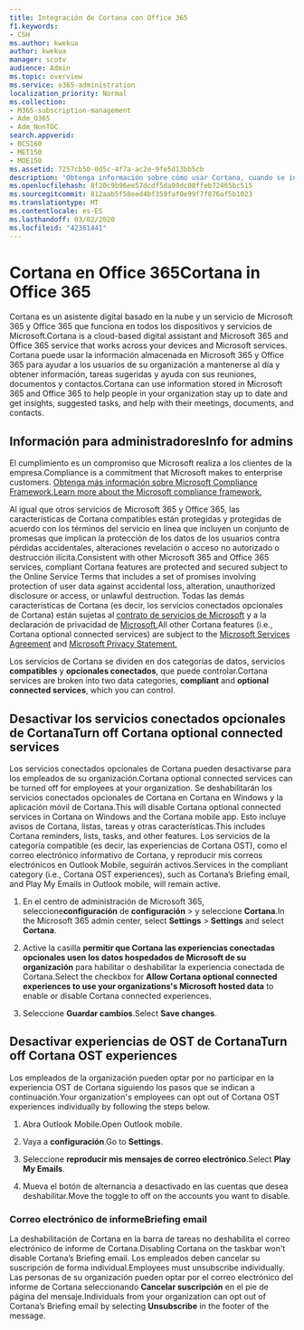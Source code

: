 ```yaml
---
title: Integración de Cortana con Office 365
f1.keywords:
- CSH
ms.author: kwekua
author: kwekua
manager: scotv
audience: Admin
ms.topic: overview
ms.service: o365-administration
localization_priority: Normal
ms.collection:
- M365-subscription-management
- Adm_O365
- Adm_NonTOC
search.appverid:
- BCS160
- MET150
- MOE150
ms.assetid: 7257cb50-0d5c-4f7a-ac2e-9fe5d13bb5cb
description: 'Obtenga información sobre cómo usar Cortana, cuando se integra con Office 365. Puede desactivar Cortana en el centro de administración para restringir el acceso a los datos de la organización. '
ms.openlocfilehash: 8f20c9b96ee57dcdf5da99dc08ffeb72465bc515
ms.sourcegitcommit: 812aab5f58eed4bf359faf0e99f7f876af5b1023
ms.translationtype: MT
ms.contentlocale: es-ES
ms.lasthandoff: 03/02/2020
ms.locfileid: "42361441"
---
```

# <a name="cortana-in-office-365"></a><span data-ttu-id="e60e8-104">Cortana en Office 365</span><span class="sxs-lookup"><span data-stu-id="e60e8-104">Cortana in Office 365</span></span>

<span data-ttu-id="e60e8-105">Cortana es un asistente digital basado en la nube y un servicio de Microsoft 365 y Office 365 que funciona en todos los dispositivos y servicios de Microsoft.</span><span class="sxs-lookup"><span data-stu-id="e60e8-105">Cortana is a cloud-based digital assistant and Microsoft 365 and Office 365 service that works across your devices and Microsoft services.</span></span> <span data-ttu-id="e60e8-106">Cortana puede usar la información almacenada en Microsoft 365 y Office 365 para ayudar a los usuarios de su organización a mantenerse al día y obtener información, tareas sugeridas y ayuda con sus reuniones, documentos y contactos.</span><span class="sxs-lookup"><span data-stu-id="e60e8-106">Cortana can use information stored in Microsoft 365 and Office 365 to help people in your organization stay up to date and get insights, suggested tasks, and help with their meetings, documents, and contacts.</span></span>
  
## <a name="info-for-admins"></a><span data-ttu-id="e60e8-107">Información para administradores</span><span class="sxs-lookup"><span data-stu-id="e60e8-107">Info for admins</span></span>

<span data-ttu-id="e60e8-108">El cumplimiento es un compromiso que Microsoft realiza a los clientes de la empresa.</span><span class="sxs-lookup"><span data-stu-id="e60e8-108">Compliance is a commitment that Microsoft makes to enterprise customers.</span></span> [<span data-ttu-id="e60e8-109">Obtenga más información sobre Microsoft Compliance Framework.</span><span class="sxs-lookup"><span data-stu-id="e60e8-109">Learn more about the Microsoft compliance framework.</span></span>](https://go.microsoft.com/fwlink/p/?LinkId=2109173)

<span data-ttu-id="e60e8-110">Al igual que otros servicios de Microsoft 365 y Office 365, las características de Cortana compatibles están protegidas y protegidas de acuerdo con los términos del servicio en línea que incluyen un conjunto de promesas que implican la protección de los datos de los usuarios contra pérdidas accidentales, alteraciones revelación o acceso no autorizado o destrucción ilícita.</span><span class="sxs-lookup"><span data-stu-id="e60e8-110">Consistent with other Microsoft 365 and Office 365 services, compliant Cortana features are protected and secured subject to the Online Service Terms that includes a set of promises involving protection of user data against accidental loss, alteration, unauthorized disclosure or access, or unlawful destruction.</span></span> <span data-ttu-id="e60e8-111">Todas las demás características de Cortana (es decir, los servicios conectados opcionales de Cortana) están sujetas al [contrato de servicios de Microsoft](https://go.microsoft.com/fwlink/p/?LinkId=2109174) y a la declaración de privacidad de [Microsoft.](https://go.microsoft.com/fwlink/p/?LinkId=2109175)</span><span class="sxs-lookup"><span data-stu-id="e60e8-111">All other Cortana features (i.e., Cortana optional connected services) are subject to the [Microsoft Services Agreement](https://go.microsoft.com/fwlink/p/?LinkId=2109174) and  [Microsoft Privacy Statement.](https://go.microsoft.com/fwlink/p/?LinkId=2109175)</span></span>

<span data-ttu-id="e60e8-112">Los servicios de Cortana se dividen en dos categorías de datos, servicios **compatibles** y **opcionales conectados**, que puede controlar.</span><span class="sxs-lookup"><span data-stu-id="e60e8-112">Cortana services are broken into two data categories, **compliant** and **optional connected services**, which you can control.</span></span>

## <a name="turn-off-cortana-optional-connected-services"></a><span data-ttu-id="e60e8-113">Desactivar los servicios conectados opcionales de Cortana</span><span class="sxs-lookup"><span data-stu-id="e60e8-113">Turn off Cortana optional connected services</span></span>

<span data-ttu-id="e60e8-114">Los servicios conectados opcionales de Cortana pueden desactivarse para los empleados de su organización.</span><span class="sxs-lookup"><span data-stu-id="e60e8-114">Cortana optional connected services can be turned off for employees at your organization.</span></span> <span data-ttu-id="e60e8-115">Se deshabilitarán los servicios conectados opcionales de Cortana en Cortana en Windows y la aplicación móvil de Cortana.</span><span class="sxs-lookup"><span data-stu-id="e60e8-115">This will disable Cortana optional connected services in Cortana on Windows and the Cortana mobile app.</span></span> <span data-ttu-id="e60e8-116">Esto incluye avisos de Cortana, listas, tareas y otras características.</span><span class="sxs-lookup"><span data-stu-id="e60e8-116">This includes Cortana reminders, lists, tasks, and other features.</span></span> <span data-ttu-id="e60e8-117">Los servicios de la categoría compatible (es decir, las experiencias de Cortana OST), como el correo electrónico informativo de Cortana, y reproducir mis correos electrónicos en Outlook Mobile, seguirán activos.</span><span class="sxs-lookup"><span data-stu-id="e60e8-117">Services in the compliant category (i.e., Cortana OST experiences), such as Cortana’s Briefing email, and Play My Emails in Outlook mobile, will remain active.</span></span>

1. <span data-ttu-id="e60e8-118">En el centro de administración de Microsoft 365, seleccione**configuración** de **configuración** > y seleccione **Cortana**.</span><span class="sxs-lookup"><span data-stu-id="e60e8-118">In the Microsoft 365 admin center, select **Settings** > **Settings** and select **Cortana**.</span></span>

4. <span data-ttu-id="e60e8-119">Active la casilla **permitir que Cortana las experiencias conectadas opcionales usen los datos hospedados de Microsoft de su organización** para habilitar o deshabilitar la experiencia conectada de Cortana.</span><span class="sxs-lookup"><span data-stu-id="e60e8-119">Select the checkbox for **Allow Cortana optional connected experiences to use your organizations's Microsoft hosted data** to enable or disable Cortana connected experiences.</span></span>

5. <span data-ttu-id="e60e8-120">Seleccione **Guardar cambios**.</span><span class="sxs-lookup"><span data-stu-id="e60e8-120">Select **Save changes**.</span></span>

## <a name="turn-off-cortana-ost-experiences"></a><span data-ttu-id="e60e8-121">Desactivar experiencias de OST de Cortana</span><span class="sxs-lookup"><span data-stu-id="e60e8-121">Turn off Cortana OST experiences</span></span>

<span data-ttu-id="e60e8-122">Los empleados de la organización pueden optar por no participar en la experiencia OST de Cortana siguiendo los pasos que se indican a continuación.</span><span class="sxs-lookup"><span data-stu-id="e60e8-122">Your organization's employees can opt out of Cortana OST experiences individually by following the steps below.</span></span>

1. <span data-ttu-id="e60e8-123">Abra Outlook Mobile.</span><span class="sxs-lookup"><span data-stu-id="e60e8-123">Open Outlook mobile.</span></span>

2. <span data-ttu-id="e60e8-124">Vaya a **configuración**.</span><span class="sxs-lookup"><span data-stu-id="e60e8-124">Go to **Settings**.</span></span>
  
3. <span data-ttu-id="e60e8-125">Seleccione **reproducir mis mensajes de correo electrónico**.</span><span class="sxs-lookup"><span data-stu-id="e60e8-125">Select **Play My Emails**.</span></span>

4. <span data-ttu-id="e60e8-126">Mueva el botón de alternancia a desactivado en las cuentas que desea deshabilitar.</span><span class="sxs-lookup"><span data-stu-id="e60e8-126">Move the toggle to off on the accounts you want to disable.</span></span>

### <a name="briefing-email"></a><span data-ttu-id="e60e8-127">Correo electrónico de informe</span><span class="sxs-lookup"><span data-stu-id="e60e8-127">Briefing email</span></span>

<span data-ttu-id="e60e8-128">La deshabilitación de Cortana en la barra de tareas no deshabilita el correo electrónico de informe de Cortana.</span><span class="sxs-lookup"><span data-stu-id="e60e8-128">Disabling Cortana on the taskbar won't disable Cortana’s Briefing email.</span></span> <span data-ttu-id="e60e8-129">Los empleados deben cancelar su suscripción de forma individual.</span><span class="sxs-lookup"><span data-stu-id="e60e8-129">Employees must unsubscribe individually.</span></span> <span data-ttu-id="e60e8-130">Las personas de su organización pueden optar por el correo electrónico del informe de Cortana seleccionando **Cancelar suscripción** en el pie de página del mensaje.</span><span class="sxs-lookup"><span data-stu-id="e60e8-130">Individuals from your organization can opt out of Cortana’s Briefing email by selecting **Unsubscribe** in the footer of the message.</span></span>
